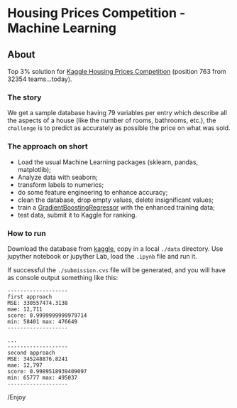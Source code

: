 # Housing Prices Competition - Machine Learning

## About

Top 3% solution for [Kaggle Housing Prices Competition](https://www.kaggle.com/search?q=Housing+Prices+Competition+for+Kaggle+Learn+Users+in%3Acompetitions) (position 763 from 32354 teams...today).

### The story

We get a sample database having 79 variables per entry which describe all the aspects of a house (like the number of rooms, bathrooms, etc.), the ```challenge``` is to predict as accurately as possible the price on what was sold. 

### The approach on short

- Load the usual Machine Learning packages (sklearn, pandas, matplotlib);
- Analyze data with seaborn;
- transform labels to numerics;
- do some feature engineering to enhance accuracy;
- clean the database, drop empty values, delete insignificant values;
- train a [GradientBoostingRegressor](https://scikit-learn.org/stable/modules/generated/sklearn.ensemble.GradientBoostingRegressor.html) with the enhanced training data;
- test data, submit it to Kaggle for ranking.

### How to run

Download the database from [kaggle](https://www.kaggle.com/c/home-data-for-ml-course/data), copy in a local ```./data``` directory. Use jupyther notebook or jupyther Lab, load the ```.ipynb``` file and run it.

If successful the ```./submission.cvs``` file will be generated, and you will have as console output something like this:
```
-------------------
first approach
MSE: 330557474.3138
mae: 12,711
score: 0.9999999999979714
min: 58401 max: 476649
-------------------

...
-------------------
second approach
MSE: 345248876.8241
mae: 12,797
score: 0.9989518939409097
min: 65777 max: 495037
-------------------
```

/Enjoy
